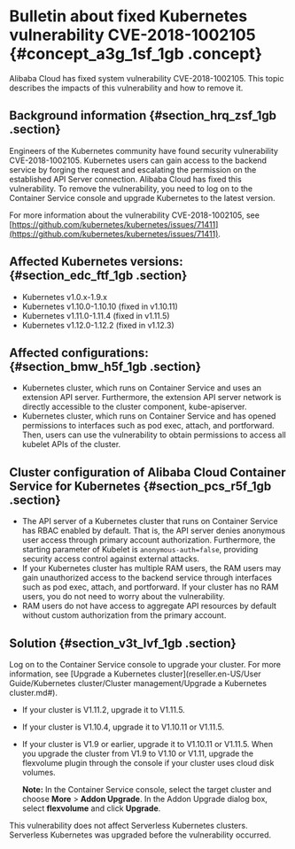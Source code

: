 # Bulletin about fixed Kubernetes vulnerability CVE-2018-1002105 {#concept_a3g_1sf_1gb .concept}

Alibaba Cloud has fixed system vulnerability CVE-2018-1002105. This topic describes the impacts of this vulnerability and how to remove it.

## Background information {#section_hrq_zsf_1gb .section}

Engineers of the Kubernetes community have found security vulnerability CVE-2018-1002105. Kubernetes users can gain access to the backend service by forging the request and escalating the permission on the established API Server connection. Alibaba Cloud has fixed this vulnerability. To remove the vulnerability, you need to log on to the Container Service console and upgrade Kubernetes to the latest version.

For more information about the vulnerability CVE-2018-1002105, see [https://github.com/kubernetes/kubernetes/issues/71411](https://github.com/kubernetes/kubernetes/issues/71411).

## Affected Kubernetes versions: {#section_edc_ftf_1gb .section}

-   Kubernetes v1.0.x-1.9.x
-   Kubernetes v1.10.0-1.10.10 \(fixed in v1.10.11\)
-   Kubernetes v1.11.0-1.11.4 \(fixed in v1.11.5\)
-   Kubernetes v1.12.0-1.12.2 \(fixed in v1.12.3\)

## Affected configurations: {#section_bmw_h5f_1gb .section}

-   Kubernetes cluster, which runs on Container Service and uses an extension API server. Furthermore, the extension API server network is directly accessible to the cluster component, kube-apiserver.
-   Kubernetes cluster, which runs on Container Service and has opened permissions to interfaces such as pod exec, attach, and portforward. Then, users can use the vulnerability to obtain permissions to access all kubelet APIs of the cluster.

## Cluster configuration of Alibaba Cloud Container Service for Kubernetes {#section_pcs_r5f_1gb .section}

-   The API server of a Kubernetes cluster that runs on Container Service has RBAC enabled by default. That is, the API server denies anonymous user access through primary account authorization. Furthermore, the starting parameter of Kubelet is `anonymous-auth=false`, providing security access control against external attacks.
-   If your Kubernetes cluster has multiple RAM users, the RAM users may gain unauthorized access to the backend service through interfaces such as pod exec, attach, and portforward. If your cluster has no RAM users, you do not need to worry about the vulnerability.
-   RAM users do not have access to aggregate API resources by default without custom authorization from the primary account.

## Solution {#section_v3t_lvf_1gb .section}

Log on to the Container Service console to upgrade your cluster. For more information, see [Upgrade a Kubernetes cluster](reseller.en-US/User Guide/Kubernetes cluster/Cluster management/Upgrade a Kubernetes cluster.md#).

-   If your cluster is V1.11.2, upgrade it to V1.11.5.
-   If your cluster is V1.10.4, upgrade it to V1.10.11 or V1.11.5.
-   If your cluster is V1.9 or earlier, upgrade it to V1.10.11 or V1.11.5. When you upgrade the cluster from V1.9 to V1.10 or V1.11, upgrade the flexvolume plugin through the console if your cluster uses cloud disk volumes.

    **Note:** In the Container Service console, select the target cluster and choose **More** \> **Addon Upgrade**. In the Addon Upgrade dialog box, select **flexvolume** and click **Upgrade**.


This vulnerability does not affect Serverless Kubernetes clusters. Serverless Kubernetes was upgraded before the vulnerability occurred.

